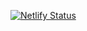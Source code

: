 [![Netlify Status](https://api.netlify.com/api/v1/badges/fabe9bf2-d696-4832-a227-a24e8614d99a/deploy-status)](https://app.netlify.com/sites/arjun-sharma/deploys)
